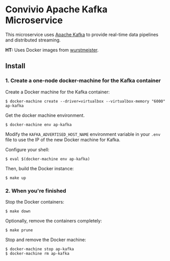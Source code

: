 # Convivio Apache Kafka Microservice

This microservice uses [Apache Kafka](https://kafka.apache.org/) to provide real-time data pipelines and distributed streaming.

**HT:**
Uses Docker images from [wurstmeister](https://hub.docker.com/u/wurstmeister/).

## Install
### 1. Create a one-node docker-machine for the Kafka container

Create a Docker machine for the Kafka container:

```
$ docker-machine create --driver=virtualbox --virtualbox-memory "6000" ap-kafka
```
Get the docker machine environment.
```
$ docker-machine env ap-kafka
```

Modify the `KAFKA_ADVERTISED_HOST_NAME` environment variable in your `.env` file to use the IP of the new Docker machine for Kafka.

Configure your shell:
```
$ eval $(docker-machine env ap-kafka)
```

Then, build the Docker instance:

```
$ make up
```

### 2. When you're finished

Stop the Docker containers:

```
$ make down
```
Optionally, remove the containers completely:
```
$ make prune
```
Stop and remove the Docker machine:
```
$ docker-machine stop ap-kafka
$ docker-machine rm ap-kafka
```